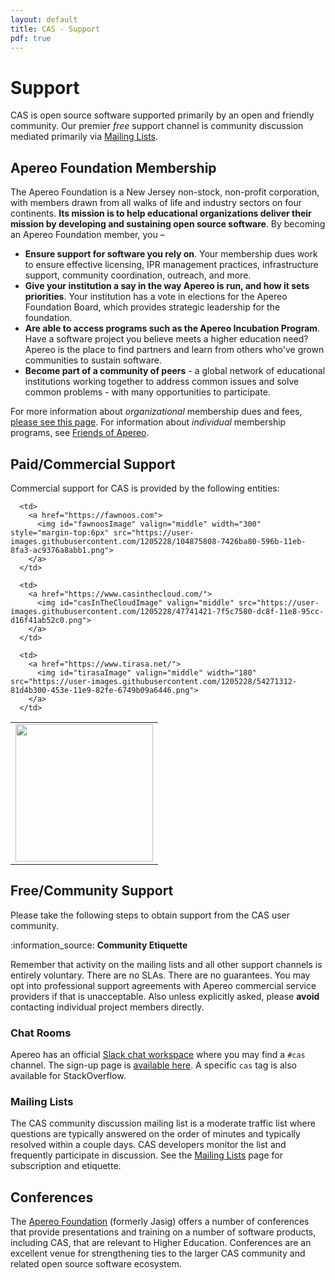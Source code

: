 ```yaml
---
layout: default
title: CAS - Support
pdf: true
---
```


# Support

CAS is open source software supported primarily by an open and friendly community.
Our premier *free* support channel is community discussion mediated primarily via
[Mailing Lists](Mailing-Lists.html).

## Apereo Foundation Membership

The Apereo Foundation is a New Jersey non-stock, non-profit corporation, with members drawn from all walks of life and industry sectors on four continents. **Its mission is to help educational organizations deliver their mission by developing and sustaining open source software**. By becoming an Apereo Foundation member, you –

- **Ensure support for software you rely on**. Your membership dues work to ensure effective licensing, IPR management practices, infrastructure support, community coordination, outreach, and more.
- **Give your institution a say in the way Apereo is run, and how it sets priorities**. Your institution has a vote in elections for the Apereo Foundation Board, which provides strategic leadership for the foundation.
- **Are able to access programs such as the Apereo Incubation Program**. Have a software project you believe meets a higher education need? Apereo is the place to find partners and learn from others who've grown communities to sustain software.
- **Become part of a community of peers** - a global network of educational institutions working together to address common issues and solve common problems - with many opportunities to participate.

For more information about *organizational* membership dues and fees, [please see this page](https://www.apereo.org/content/apereo-membership). For 
information about *individual* membership programs, see [Friends of Apereo](https://www.apereo.org/friends).

## Paid/Commercial Support

Commercial support for CAS is provided by the following entities:

<style>
[data-bs-theme="dark"] {
  #fawnoosImage {
    content:url("https://github.com/apereo/cas/assets/1205228/2219a9fd-1f59-487a-910f-96f2a9f23a69");
  }
}
</style>

<table width="100%">
  <tr>
      <td>
        <a href="https://unicon.net/">
          <img id="uniconImage" valign="middle" width="220" src="https://user-images.githubusercontent.com/1205228/45105314-384b7b80-b149-11e8-9cae-085ab33a9e97.png">
        </a>
      </td>
    
      <td>
        <a href="https://fawnoos.com">
          <img id="fawnoosImage" valign="middle" width="300" style="margin-top:6px" src="https://user-images.githubusercontent.com/1205228/104875808-7426ba80-596b-11eb-8fa3-ac9376a8abb1.png">
        </a>
      </td>
    
      <td>
        <a href="https://www.casinthecloud.com/">
          <img id="casInTheCloudImage" valign="middle" src="https://user-images.githubusercontent.com/1205228/47741421-7f5c7580-dc8f-11e8-95cc-d16f41ab52c0.png">
        </a>
      </td>
    
      <td>
        <a href="https://www.tirasa.net/">
          <img id="tirasaImage" valign="middle" width="180" src="https://user-images.githubusercontent.com/1205228/54271312-81d4b300-453e-11e9-82fe-6749b09a6446.png">
        </a>
      </td>
  </tr>
</table>

## Free/Community Support

Please take the following steps to obtain support from the CAS user community.

<div class="alert alert-info">:information_source: <strong>Community Etiquette</strong><p>Remember that activity on the mailing lists and all other support channels
is entirely voluntary. There are no SLAs. There are no guarantees. You may opt into professional support agreements with 
Apereo commercial service providers if that is unacceptable. Also unless explicitly asked, please <b>avoid</b> contacting individual project members directly.</p></div>

### Chat Rooms

Apereo has an official [Slack chat workspace](https://apereo.slack.com) where you may find a `#cas` 
channel. The sign-up page is [available here](https://apereo.slack.com/signup). A 
specific `cas` tag is also available for StackOverflow.

### Mailing Lists

The CAS community discussion mailing list is a moderate traffic list where questions are typically answered on the
order of minutes and typically resolved within a couple days. CAS developers monitor the list and frequently
participate in discussion. See the [Mailing Lists](Mailing-Lists.html) page for subscription and etiquette.

## Conferences

The [Apereo Foundation](http://www.apereo.org/) (formerly Jasig) offers a number of conferences that provide
presentations and training on a number of software products, including CAS, that are relevant to Higher Education.
Conferences are an excellent venue for strengthening ties to the larger CAS community and related open source software
ecosystem.
